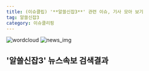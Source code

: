 ```yaml
---
title: (이슈클립) '**알쓸신잡3**' 관련 이슈, 기사 모아 보기
tag: 알쓸신잡3
category: 이슈클리핑
---
```

![wordcloud](https://s3.ap-northeast-2.amazonaws.com/lyrics101-wordcloud/2018-09-20-1537422433.png)
![news_img](https://user-images.githubusercontent.com/42597476/44507050-1206f400-a6e4-11e8-8d98-7ffbfebb353f.png)
## **'**알쓸신잡3**'** 뉴스속보 검색결과


